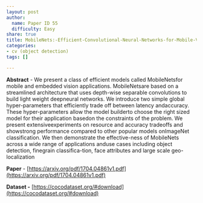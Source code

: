 ```yaml
---
layout: post
author:
  name: Paper ID 55
  difficulty: Easy
share: true
title: MobileNets:-Efficient-Convolutional-Neural-Networks-for-Mobile-Vision-Applications
categories:
- cv (object detection)
tags: []

---
```

**Abstract** - We present a class of efficient models called MobileNetsfor mobile and embedded vision applications.  MobileNetsare  based  on  a  streamlined  architecture  that  uses  depth-wise  separable  convolutions  to  build  light  weight  deepneural  networks.   We  introduce  two  simple  global  hyper-parameters  that  efficiently  trade  off  between  latency  andaccuracy. These hyper-parameters allow the model builderto choose the right sized model for their application basedon  the  constraints  of  the  problem.   We  present  extensiveexperiments on resource and accuracy tradeoffs and showstrong performance compared to other popular models onImageNet classification. We then demonstrate the effective-ness of MobileNets across a wide range of applications anduse  cases  including  object  detection,  finegrain  classifica-tion, face attributes and large scale geo-localization

**Paper** - [https://arxiv.org/pdf/1704.04861v1.pdf](https://arxiv.org/pdf/1704.04861v1.pdf)

**Dataset -** [https://cocodataset.org/#download](https://cocodataset.org/#download)
    